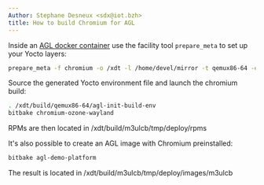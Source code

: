 ```yaml
---
Author: Stephane Desneux <sdx@iot.bzh>
title: How to build Chromium for AGL
---
```


Inside an [AGL docker container](https://download.automotivelinux.org/AGL/snapshots/sdk/docker/)
use the facility tool `prepare_meta` to set up your Yocto layers:

```bash
prepare_meta -f chromium -o /xdt -l /home/devel/mirror -t qemux86-64 -e rm_work -e wipeconfig -e cleartemp
```

Source the generated Yocto environment file and launch the chromium build:

```bash
. /xdt/build/qemux86-64/agl-init-build-env
bitbake chromium-ozone-wayland
```

RPMs are then located in /xdt/build/m3ulcb/tmp/deploy/rpms

It's also possible to create an AGL image with Chromium preinstalled:

```bash
bitbake agl-demo-platform
```

The result is located in /xdt/build/m3ulcb/tmp/deploy/images/m3ulcb
